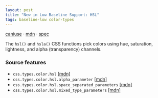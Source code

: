 ```yaml
---
layout: post
title: "New in Low Baseline Support: HSL"
tags: baseline-low color-types
---
```


[caniuse](https://caniuse.com/?search=hsl) · [mdn](https://developer.mozilla.org/en-US/search?q=HSL) · [spec](https://drafts.csswg.org/css-color-4/#the-hsl-notation)

The `hsl()` and `hsla()` CSS functions pick colors using hue, saturation, lightness, and alpha (transparency) channels.

### Source features

- ``css.types.color.hsl`` [[mdn]](https://developer.mozilla.org/en-US/search?q=css.types.color.hsl)
- ``css.types.color.hsl.alpha_parameter`` [[mdn]](https://developer.mozilla.org/en-US/search?q=css.types.color.hsl.alpha_parameter)
- ``css.types.color.hsl.space_separated_parameters`` [[mdn]](https://developer.mozilla.org/en-US/search?q=css.types.color.hsl.space_separated_parameters)
- ``css.types.color.hsl.mixed_type_parameters`` [[mdn]](https://developer.mozilla.org/en-US/search?q=css.types.color.hsl.mixed_type_parameters)
